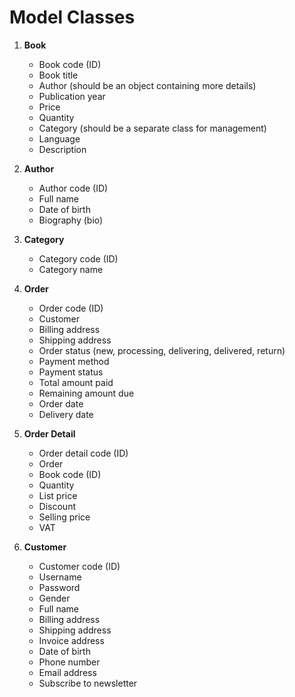 # Model Classes

1. **Book**

    - Book code (ID)
    - Book title
    - Author (should be an object containing more details)
    - Publication year
    - Price
    - Quantity
    - Category (should be a separate class for management)
    - Language
    - Description
2. **Author**

    - Author code (ID)
    - Full name
    - Date of birth
    - Biography (bio)
3. **Category**

    - Category code (ID)
    - Category name
4. **Order**

    - Order code (ID)
    - Customer
    - Billing address
    - Shipping address
    - Order status (new, processing, delivering, delivered, return)
    - Payment method
    - Payment status
    - Total amount paid
    - Remaining amount due
    - Order date
    - Delivery date
5. **Order Detail**

    - Order detail code (ID)
    - Order
    - Book code (ID)
    - Quantity
    - List price
    - Discount
    - Selling price
    - VAT
6. **Customer**

    - Customer code (ID)
    - Username
    - Password
    - Gender
    - Full name
    - Billing address
    - Shipping address
    - Invoice address
    - Date of birth
    - Phone number
    - Email address
    - Subscribe to newsletter